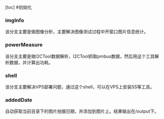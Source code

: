 [toc]
#初始化

### imgInfo

该分支主要是做图像分析，主要解决图像测试过程中开窗口图片信息统计。

### powerMeasure

该分支主要是做I2CTool数据解析，I2CTool抓取pmbus数据，然后用这个工具解析数据，并计算出功耗。

### shell

该分支主要解决VPS部署问题，通过这个shell，可以在VPS上安装SS等工具。


### addedDate
自动获取当前目录下的图片拍摄日期，并添加到图片上。结果输出在/output下。